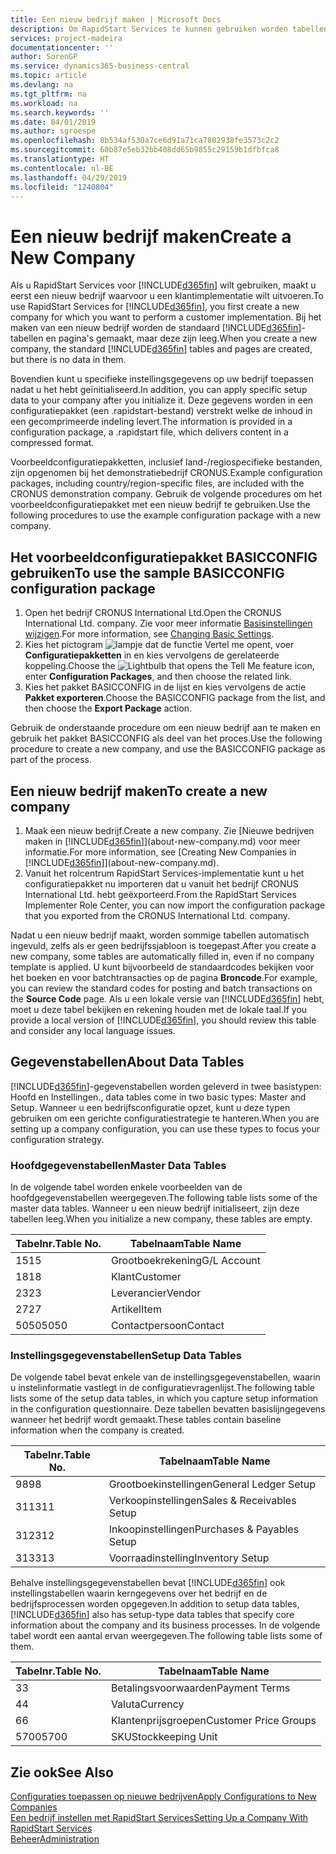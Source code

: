 ```yaml
---
title: Een nieuw bedrijf maken | Microsoft Docs
description: Om RapidStart Services te kunnen gebruiken worden tabellen en pagina's gemaakt, maar ze bevatten geen gegevens.
services: project-madeira
documentationcenter: ''
author: SorenGP
ms.service: dynamics365-business-central
ms.topic: article
ms.devlang: na
ms.tgt_pltfrm: na
ms.workload: na
ms.search.keywords: ''
ms.date: 04/01/2019
ms.author: sgroespe
ms.openlocfilehash: 8b534af530a7ce6d91a71ca7802938fe3573c2c2
ms.sourcegitcommit: 60b87e5eb32bb408dd65b9855c29159b1dfbfca8
ms.translationtype: HT
ms.contentlocale: nl-BE
ms.lasthandoff: 04/29/2019
ms.locfileid: "1240804"
---
```

# <a name="create-a-new-company"></a><span data-ttu-id="d8fa9-103">Een nieuw bedrijf maken</span><span class="sxs-lookup"><span data-stu-id="d8fa9-103">Create a New Company</span></span>
<span data-ttu-id="d8fa9-104">Als u RapidStart Services voor [!INCLUDE[d365fin](includes/d365fin_md.md)] wilt gebruiken, maakt u eerst een nieuw bedrijf waarvoor u een klantimplementatie wilt uitvoeren.</span><span class="sxs-lookup"><span data-stu-id="d8fa9-104">To use RapidStart Services for [!INCLUDE[d365fin](includes/d365fin_md.md)], you first create a new company for which you want to perform a customer implementation.</span></span> <span data-ttu-id="d8fa9-105">Bij het maken van een nieuw bedrijf worden de standaard [!INCLUDE[d365fin](includes/d365fin_md.md)]-tabellen en pagina's gemaakt, maar deze zijn leeg.</span><span class="sxs-lookup"><span data-stu-id="d8fa9-105">When you create a new company, the standard [!INCLUDE[d365fin](includes/d365fin_md.md)] tables and pages are created, but there is no data in them.</span></span>

<span data-ttu-id="d8fa9-106">Bovendien kunt u specifieke instellingsgegevens op uw bedrijf toepassen nadat u het hebt geïnitialiseerd.</span><span class="sxs-lookup"><span data-stu-id="d8fa9-106">In addition, you can apply specific setup data to your company after you initialize it.</span></span> <span data-ttu-id="d8fa9-107">Deze gegevens worden in een configuratiepakket (een .rapidstart-bestand) verstrekt welke de inhoud in een gecomprimeerde indeling levert.</span><span class="sxs-lookup"><span data-stu-id="d8fa9-107">The information is provided in a configuration package, a .rapidstart file, which delivers content in a compressed format.</span></span>  

<span data-ttu-id="d8fa9-108">Voorbeeldconfiguratiepakketten, inclusief land-/regiospecifieke bestanden, zijn opgenomen bij het demonstratiebedrijf CRONUS.</span><span class="sxs-lookup"><span data-stu-id="d8fa9-108">Example configuration packages, including country/region-specific files, are included with the CRONUS demonstration company.</span></span> <span data-ttu-id="d8fa9-109">Gebruik de volgende procedures om het voorbeeldconfiguratiepakket met een nieuw bedrijf te gebruiken.</span><span class="sxs-lookup"><span data-stu-id="d8fa9-109">Use the following procedures to use the example configuration package with a new company.</span></span>  

## <a name="to-use-the-sample-basicconfig-configuration-package"></a><span data-ttu-id="d8fa9-110">Het voorbeeldconfiguratiepakket BASICCONFIG gebruiken</span><span class="sxs-lookup"><span data-stu-id="d8fa9-110">To use the sample BASICCONFIG configuration package</span></span>  
1. <span data-ttu-id="d8fa9-111">Open het bedrijf CRONUS International Ltd.</span><span class="sxs-lookup"><span data-stu-id="d8fa9-111">Open the CRONUS International Ltd. company.</span></span> <span data-ttu-id="d8fa9-112">Zie voor meer informatie [Basisinstellingen wijzigen](ui-change-basic-settings.md).</span><span class="sxs-lookup"><span data-stu-id="d8fa9-112">For more information, see [Changing Basic Settings](ui-change-basic-settings.md).</span></span>
2. <span data-ttu-id="d8fa9-113">Kies het pictogram ![lampje dat de functie Vertel me opent](media/ui-search/search_small.png "Vertel me wat u wilt doen"), voer **Configuratiepakketten** in en kies vervolgens de gerelateerde koppeling.</span><span class="sxs-lookup"><span data-stu-id="d8fa9-113">Choose the ![Lightbulb that opens the Tell Me feature](media/ui-search/search_small.png "Tell me what you want to do") icon, enter **Configuration Packages**, and then choose the related link.</span></span>  
3. <span data-ttu-id="d8fa9-114">Kies het pakket BASICCONFIG in de lijst en kies vervolgens de actie **Pakket exporteren**.</span><span class="sxs-lookup"><span data-stu-id="d8fa9-114">Choose the BASICCONFIG package from the list, and then choose the **Export Package** action.</span></span>  

<span data-ttu-id="d8fa9-115">Gebruik de onderstaande procedure om een nieuw bedrijf aan te maken en gebruik het pakket BASICCONFIG als deel van het proces.</span><span class="sxs-lookup"><span data-stu-id="d8fa9-115">Use the following procedure to create a new company, and use the BASICCONFIG package as part of the process.</span></span>  

## <a name="to-create-a-new-company"></a><span data-ttu-id="d8fa9-116">Een nieuw bedrijf maken</span><span class="sxs-lookup"><span data-stu-id="d8fa9-116">To create a new company</span></span>  
1. <span data-ttu-id="d8fa9-117">Maak een nieuw bedrijf.</span><span class="sxs-lookup"><span data-stu-id="d8fa9-117">Create a new company.</span></span> <span data-ttu-id="d8fa9-118">Zie [Nieuwe bedrijven maken in [!INCLUDE[d365fin](includes/d365fin_md.md)]](about-new-company.md) voor meer informatie.</span><span class="sxs-lookup"><span data-stu-id="d8fa9-118">For more information, see [Creating New Companies in [!INCLUDE[d365fin](includes/d365fin_md.md)]](about-new-company.md).</span></span>
2. <span data-ttu-id="d8fa9-119">Vanuit het rolcentrum RapidStart Services-implementatie kunt u het configuratiepakket nu importeren dat u vanuit het bedrijf CRONUS International Ltd. hebt geëxporteerd.</span><span class="sxs-lookup"><span data-stu-id="d8fa9-119">From the RapidStart Services Implementer Role Center, you can now import the configuration package that you exported from the CRONUS International Ltd. company.</span></span>

<span data-ttu-id="d8fa9-120">Nadat u een nieuw bedrijf maakt, worden sommige tabellen automatisch ingevuld, zelfs als er geen bedrijfssjabloon is toegepast.</span><span class="sxs-lookup"><span data-stu-id="d8fa9-120">After you create a new company, some tables are automatically filled in, even if no company template is applied.</span></span> <span data-ttu-id="d8fa9-121">U kunt bijvoorbeeld de standaardcodes bekijken voor het boeken en voor batchtransacties op de pagina **Broncode**.</span><span class="sxs-lookup"><span data-stu-id="d8fa9-121">For example, you can review the standard codes for posting and batch transactions on the **Source Code** page.</span></span> <span data-ttu-id="d8fa9-122">Als u een lokale versie van [!INCLUDE[d365fin](includes/d365fin_md.md)] hebt, moet u deze tabel bekijken en rekening houden met de lokale taal.</span><span class="sxs-lookup"><span data-stu-id="d8fa9-122">If you provide a local version of [!INCLUDE[d365fin](includes/d365fin_md.md)], you should review this table and consider any local language issues.</span></span>

## <a name="about-data-tables"></a><span data-ttu-id="d8fa9-123">Gegevenstabellen</span><span class="sxs-lookup"><span data-stu-id="d8fa9-123">About Data Tables</span></span>
[!INCLUDE[d365fin](includes/d365fin_md.md)]<span data-ttu-id="d8fa9-124">-gegevenstabellen worden geleverd in twee basistypen: Hoofd en Instellingen.</span><span class="sxs-lookup"><span data-stu-id="d8fa9-124">, data tables come in two basic types: Master and Setup.</span></span> <span data-ttu-id="d8fa9-125">Wanneer u een bedrijfsconfiguratie opzet, kunt u deze typen gebruiken om een gerichte configuratiestrategie te hanteren.</span><span class="sxs-lookup"><span data-stu-id="d8fa9-125">When you are setting up a company configuration, you can use these types to focus your configuration strategy.</span></span>  

### <a name="master-data-tables"></a><span data-ttu-id="d8fa9-126">Hoofdgegevenstabellen</span><span class="sxs-lookup"><span data-stu-id="d8fa9-126">Master Data Tables</span></span>  
<span data-ttu-id="d8fa9-127">In de volgende tabel worden enkele voorbeelden van de hoofdgegevenstabellen weergegeven.</span><span class="sxs-lookup"><span data-stu-id="d8fa9-127">The following table lists some of the master data tables.</span></span> <span data-ttu-id="d8fa9-128">Wanneer u een nieuw bedrijf initialiseert, zijn deze tabellen leeg.</span><span class="sxs-lookup"><span data-stu-id="d8fa9-128">When you initialize a new company, these tables are empty.</span></span>  

|<span data-ttu-id="d8fa9-129">Tabelnr.</span><span class="sxs-lookup"><span data-stu-id="d8fa9-129">Table No.</span></span>|<span data-ttu-id="d8fa9-130">Tabelnaam</span><span class="sxs-lookup"><span data-stu-id="d8fa9-130">Table Name</span></span>|  
|-------------------|--------------------|  
|<span data-ttu-id="d8fa9-131">15</span><span class="sxs-lookup"><span data-stu-id="d8fa9-131">15</span></span>|<span data-ttu-id="d8fa9-132">Grootboekrekening</span><span class="sxs-lookup"><span data-stu-id="d8fa9-132">G/L Account</span></span>|  
|<span data-ttu-id="d8fa9-133">18</span><span class="sxs-lookup"><span data-stu-id="d8fa9-133">18</span></span>|<span data-ttu-id="d8fa9-134">Klant</span><span class="sxs-lookup"><span data-stu-id="d8fa9-134">Customer</span></span>|  
|<span data-ttu-id="d8fa9-135">23</span><span class="sxs-lookup"><span data-stu-id="d8fa9-135">23</span></span>|<span data-ttu-id="d8fa9-136">Leverancier</span><span class="sxs-lookup"><span data-stu-id="d8fa9-136">Vendor</span></span>|  
|<span data-ttu-id="d8fa9-137">27</span><span class="sxs-lookup"><span data-stu-id="d8fa9-137">27</span></span>|<span data-ttu-id="d8fa9-138">Artikel</span><span class="sxs-lookup"><span data-stu-id="d8fa9-138">Item</span></span>|  
|<span data-ttu-id="d8fa9-139">5050</span><span class="sxs-lookup"><span data-stu-id="d8fa9-139">5050</span></span>|<span data-ttu-id="d8fa9-140">Contactpersoon</span><span class="sxs-lookup"><span data-stu-id="d8fa9-140">Contact</span></span>|  

### <a name="setup-data-tables"></a><span data-ttu-id="d8fa9-141">Instellingsgegevenstabellen</span><span class="sxs-lookup"><span data-stu-id="d8fa9-141">Setup Data Tables</span></span>  
<span data-ttu-id="d8fa9-142">De volgende tabel bevat enkele van de instellingsgegevenstabellen, waarin u instelinformatie vastlegt in de configuratievragenlijst.</span><span class="sxs-lookup"><span data-stu-id="d8fa9-142">The following table lists some of the setup data tables, in which you capture setup information in the configuration questionnaire.</span></span> <span data-ttu-id="d8fa9-143">Deze tabellen bevatten basislijngegevens wanneer het bedrijf wordt gemaakt.</span><span class="sxs-lookup"><span data-stu-id="d8fa9-143">These tables contain baseline information when the company is created.</span></span>  

|<span data-ttu-id="d8fa9-144">Tabelnr.</span><span class="sxs-lookup"><span data-stu-id="d8fa9-144">Table No.</span></span>|<span data-ttu-id="d8fa9-145">Tabelnaam</span><span class="sxs-lookup"><span data-stu-id="d8fa9-145">Table Name</span></span>|  
|-------------------|--------------------|  
|<span data-ttu-id="d8fa9-146">98</span><span class="sxs-lookup"><span data-stu-id="d8fa9-146">98</span></span>|<span data-ttu-id="d8fa9-147">Grootboekinstellingen</span><span class="sxs-lookup"><span data-stu-id="d8fa9-147">General Ledger Setup</span></span>|  
|<span data-ttu-id="d8fa9-148">311</span><span class="sxs-lookup"><span data-stu-id="d8fa9-148">311</span></span>|<span data-ttu-id="d8fa9-149">Verkoopinstellingen</span><span class="sxs-lookup"><span data-stu-id="d8fa9-149">Sales & Receivables Setup</span></span>|  
|<span data-ttu-id="d8fa9-150">312</span><span class="sxs-lookup"><span data-stu-id="d8fa9-150">312</span></span>|<span data-ttu-id="d8fa9-151">Inkoopinstellingen</span><span class="sxs-lookup"><span data-stu-id="d8fa9-151">Purchases & Payables Setup</span></span>|  
|<span data-ttu-id="d8fa9-152">313</span><span class="sxs-lookup"><span data-stu-id="d8fa9-152">313</span></span>|<span data-ttu-id="d8fa9-153">Voorraadinstelling</span><span class="sxs-lookup"><span data-stu-id="d8fa9-153">Inventory Setup</span></span>|  

<span data-ttu-id="d8fa9-154">Behalve instellingsgegevenstabellen bevat [!INCLUDE[d365fin](includes/d365fin_md.md)] ook instellingstabellen waarin kerngegevens over het bedrijf en de bedrijfsprocessen worden opgegeven.</span><span class="sxs-lookup"><span data-stu-id="d8fa9-154">In addition to setup data tables, [!INCLUDE[d365fin](includes/d365fin_md.md)] also has setup-type data tables that specify core information about the company and its business processes.</span></span> <span data-ttu-id="d8fa9-155">In de volgende tabel wordt een aantal ervan weergegeven.</span><span class="sxs-lookup"><span data-stu-id="d8fa9-155">The following table lists some of them.</span></span>  

|<span data-ttu-id="d8fa9-156">Tabelnr.</span><span class="sxs-lookup"><span data-stu-id="d8fa9-156">Table No.</span></span>|<span data-ttu-id="d8fa9-157">Tabelnaam</span><span class="sxs-lookup"><span data-stu-id="d8fa9-157">Table Name</span></span>|  
|-------------------|--------------------|  
|<span data-ttu-id="d8fa9-158">3</span><span class="sxs-lookup"><span data-stu-id="d8fa9-158">3</span></span>|<span data-ttu-id="d8fa9-159">Betalingsvoorwaarden</span><span class="sxs-lookup"><span data-stu-id="d8fa9-159">Payment Terms</span></span>|  
|<span data-ttu-id="d8fa9-160">4</span><span class="sxs-lookup"><span data-stu-id="d8fa9-160">4</span></span>|<span data-ttu-id="d8fa9-161">Valuta</span><span class="sxs-lookup"><span data-stu-id="d8fa9-161">Currency</span></span>|  
|<span data-ttu-id="d8fa9-162">6</span><span class="sxs-lookup"><span data-stu-id="d8fa9-162">6</span></span>|<span data-ttu-id="d8fa9-163">Klantenprijsgroepen</span><span class="sxs-lookup"><span data-stu-id="d8fa9-163">Customer Price Groups</span></span>|  
|<span data-ttu-id="d8fa9-164">5700</span><span class="sxs-lookup"><span data-stu-id="d8fa9-164">5700</span></span>|<span data-ttu-id="d8fa9-165">SKU</span><span class="sxs-lookup"><span data-stu-id="d8fa9-165">Stockkeeping Unit</span></span>|

  

## <a name="see-also"></a><span data-ttu-id="d8fa9-166">Zie ook</span><span class="sxs-lookup"><span data-stu-id="d8fa9-166">See Also</span></span>  
[<span data-ttu-id="d8fa9-167">Configuraties toepassen op nieuwe bedrijven</span><span class="sxs-lookup"><span data-stu-id="d8fa9-167">Apply Configurations to New Companies</span></span>](admin-apply-configuration-to-new-companies.md)  
[<span data-ttu-id="d8fa9-168">Een bedrijf instellen met RapidStart Services</span><span class="sxs-lookup"><span data-stu-id="d8fa9-168">Setting Up a Company With RapidStart Services</span></span>](admin-set-up-a-company-with-rapidstart.md)  
[<span data-ttu-id="d8fa9-169">Beheer</span><span class="sxs-lookup"><span data-stu-id="d8fa9-169">Administration</span></span>](admin-setup-and-administration.md)

